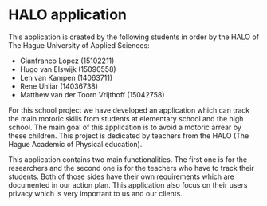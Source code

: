 # HALO application

This application is created by the following students in order by the HALO of The Hague University of Applied Sciences:

  - Gianfranco Lopez (15102211)
  - Hugo van Elswijk (15090558)
  - Len van Kampen (14063711)
  - Rene Uhliar (14036738)
  - Matthew van der Toorn Vrijthoff (15042758)

For this school project we have developed an application which can track the main motoric skills from students at elementary school and the high school. The main goal of this application is to avoid a motoric arrear by these children. This project is dedicated by teachers from the HALO (The Hague Academic of Physical education).

This application contains two main functionalities. The first one is for the researchers and the second one is for the teachers who have to track their students. Both of those sides have their own requirements which are documented in our action plan. This application also focus on their users privacy which is very important to us and our clients.